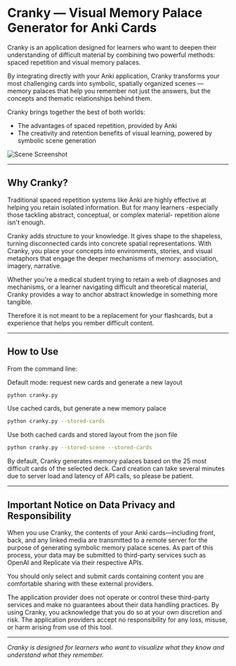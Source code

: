 # Cranky — Visual Memory Palace Generator for Anki Cards

Cranky is an application designed for learners who want to deepen their understanding of difficult material by combining two powerful methods: spaced repetition and visual memory palaces.

By integrating directly with your Anki application, Cranky transforms your most challenging cards into symbolic, spatially organized scenes — memory palaces that help you remember not just the answers, but the concepts and thematic relationships behind them.

Cranky brings together the best of both worlds:
- The advantages of spaced repetition, provided by Anki
- The creativity and retention benefits of visual learning, powered by symbolic scene generation

![Scene Screenshot](cranky_orig.png)

---

## Why Cranky?


Traditional spaced repetition systems like Anki are highly effective at helping you retain isolated information. But for many learners -especially those tackling abstract, conceptual, or complex material- repetition alone isn't enough.

Cranky adds structure to your knowledge. It gives shape to the shapeless, turning disconnected cards into concrete spatial representations. With Cranky, you place your concepts into environments, stories, and visual metaphors that engage the deeper mechanisms of memory: association, imagery, narrative.

Whether you're a medical student trying to retain a web of diagnoses and mechanisms, or a learner navigating difficult and theoretical material, Cranky provides a way to anchor abstract knowledge in something more tangible.

Therefore it is not meant to be a replacement for your flashcards, but a experience that helps you rember difficult content. 

---

## How to Use

From the command line:

Default mode: request new cards and generate a new layout
```bash
python cranky.py
```

Use cached cards, but generate a new memory palace

```bash
python cranky.py --stored-cards
```

Use both cached cards and stored layout from the json file

```bash
python cranky.py --stored-scene --stored-cards
```


By default, Cranky generates memory palaces based on the 25 most difficult cards of the selected deck. 
Card creation can take several minutes due to server load and latency of API calls, so please be patient. 

---

## Important Notice on Data Privacy and Responsibility

When you use Cranky, the contents of your Anki cards—including front, back, and any linked media are transmitted to a remote server for the purpose of generating symbolic memory palace scenes. As part of this process, your data may be submitted to third-party services such as OpenAI and Replicate via their respective APIs.

You should only select and submit cards containing content you are comfortable sharing with these external providers.

The application provider does not operate or control these third-party services and make no guarantees about their data handling practices. By using Cranky, you acknowledge that you do so at your own discretion and risk. The application providers accept no responsibility for any loss, misuse, or harm arising from use of this tool.

---

*Cranky is designed for learners who want to visualize what they know and understand what they remember.*

